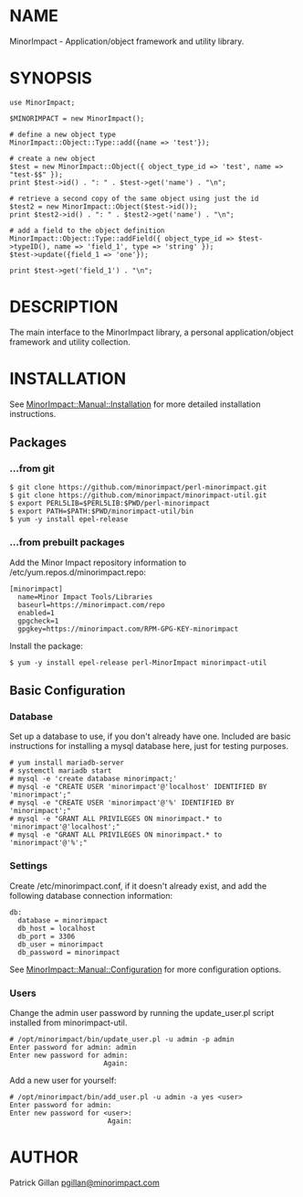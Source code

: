 # NAME

MinorImpact - Application/object framework and utility library.

# SYNOPSIS

    use MinorImpact;

    $MINORIMPACT = new MinorImpact();

    # define a new object type
    MinorImpact::Object::Type::add({name => 'test'});

    # create a new object 
    $test = new MinorImpact::Object({ object_type_id => 'test', name => "test-$$" });
    print $test->id() . ": " . $test->get('name') . "\n";

    # retrieve a second copy of the same object using just the id
    $test2 = new MinorImpact::Object($test->id());
    print $test2->id() . ": " . $test2->get('name') . "\n";

    # add a field to the object definition
    MinorImpact::Object::Type::addField({ object_type_id => $test->typeID(), name => 'field_1', type => 'string' });
    $test->update({field_1 => 'one'});

    print $test->get('field_1') . "\n";

# DESCRIPTION

The main interface to the MinorImpact library, a personal application/object framework and utility collection.

# INSTALLATION

See [MinorImpact::Manual::Installation](./MinorImpact_Manual_Installation.md) for more detailed
installation instructions.

## Packages

### ...from git

    $ git clone https://github.com/minorimpact/perl-minorimpact.git
    $ git clone https://github.com/minorimpact/minorimpact-util.git
    $ export PERL5LIB=$PERL5LIB:$PWD/perl-minorimpact
    $ export PATH=$PATH:$PWD/minorimpact-util/bin
    $ yum -y install epel-release

### ...from prebuilt packages

Add the Minor Impact repository information to /etc/yum.repos.d/minorimpact.repo:

    [minorimpact]
      name=Minor Impact Tools/Libraries
      baseurl=https://minorimpact.com/repo
      enabled=1
      gpgcheck=1
      gpgkey=https://minorimpact.com/RPM-GPG-KEY-minorimpact

Install the package:

    $ yum -y install epel-release perl-MinorImpact minorimpact-util

## Basic Configuration

### Database

Set up a database to use, if you don't already have one.  Included are basic instructions for installing a mysql database here, just for testing purposes.

    # yum install mariadb-server
    # systemctl mariadb start
    # mysql -e 'create database minorimpact;'
    # mysql -e "CREATE USER 'minorimpact'@'localhost' IDENTIFIED BY 'minorimpact';"
    # mysql -e "CREATE USER 'minorimpact'@'%' IDENTIFIED BY 'minorimpact';"
    # mysql -e "GRANT ALL PRIVILEGES ON minorimpact.* to 'minorimpact'@'localhost';"
    # mysql -e "GRANT ALL PRIVILEGES ON minorimpact.* to 'minorimpact'@'%';"

### Settings

Create /etc/minorimpact.conf, if it doesn't already exist, and add the following database connection information:

    db:
      database = minorimpact
      db_host = localhost
      db_port = 3306
      db_user = minorimpact
      db_password = minorimpact

See [MinorImpact::Manual::Configuration](./MinorImpact_Manual_Configuration.md) for more configuration options.

### Users

Change the admin user password by running the update\_user.pl script installed from minorimpact-util.

    # /opt/minorimpact/bin/update_user.pl -u admin -p admin 
    Enter password for admin: admin
    Enter new password for admin:
                           Again:

Add a new user for yourself:

    # /opt/minorimpact/bin/add_user.pl -u admin -a yes <user>
    Enter password for admin: 
    Enter new password for <user>:
                            Again:

# AUTHOR

Patrick Gillan <pgillan@minorimpact.com>
